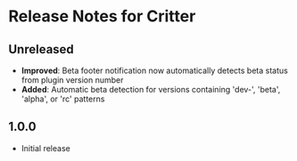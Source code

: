 # Release Notes for Critter

## Unreleased
- **Improved**: Beta footer notification now automatically detects beta status from plugin version number
- **Added**: Automatic beta detection for versions containing 'dev-', 'beta', 'alpha', or 'rc' patterns

## 1.0.0
- Initial release
